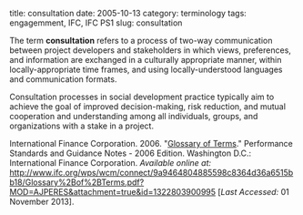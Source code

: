 title: consultation
date: 2005-10-13
category: terminology
tags: engagemment, IFC, IFC PS1
slug: consultation

<!--
summary: 
-->

The term **consultation** refers to a process of two-way communication between project developers and stakeholders in which views, preferences, and information are exchanged in a culturally appropriate manner, within locally-appropriate time frames, and using locally-understood languages and communication formats.

Consultation processes in social development practice typically aim to achieve the goal of improved decision-making, risk reduction, and mutual cooperation and understanding among all individuals, groups, and organizations with a stake in a project.


International Finance Corporation. 2006. "[Glossary of Terms](http://www.ifc.org/wps/wcm/connect/9a9464804885598c8364d36a6515bb18/Glossary%2Bof%2BTerms.pdf?MOD=AJPERES&attachment=true&id=1322803900995)." Performance Standards and Guidance Notes - 2006 Edition. Washington D.C.: International Finance Corporation. *Available online at:* http://www.ifc.org/wps/wcm/connect/9a9464804885598c8364d36a6515bb18/Glossary%2Bof%2BTerms.pdf?MOD=AJPERES&attachment=true&id=1322803900995 [*Last Accessed:* 01 November 2013].

